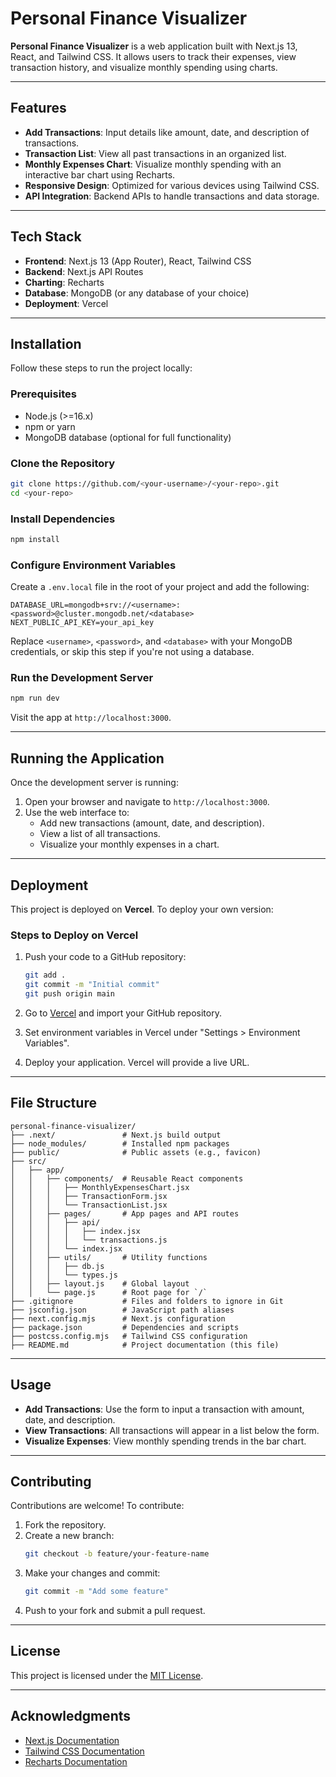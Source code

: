 # Personal Finance Visualizer

**Personal Finance Visualizer** is a web application built with Next.js 13, React, and Tailwind CSS. It allows users to track their expenses, view transaction history, and visualize monthly spending using charts.

---

## Features

- **Add Transactions**: Input details like amount, date, and description of transactions.
- **Transaction List**: View all past transactions in an organized list.
- **Monthly Expenses Chart**: Visualize monthly spending with an interactive bar chart using Recharts.
- **Responsive Design**: Optimized for various devices using Tailwind CSS.
- **API Integration**: Backend APIs to handle transactions and data storage.

---

## Tech Stack

- **Frontend**: Next.js 13 (App Router), React, Tailwind CSS
- **Backend**: Next.js API Routes
- **Charting**: Recharts
- **Database**: MongoDB (or any database of your choice)
- **Deployment**: Vercel

---

## Installation

Follow these steps to run the project locally:

### Prerequisites
- Node.js (>=16.x)
- npm or yarn
- MongoDB database (optional for full functionality)

### Clone the Repository
```bash
git clone https://github.com/<your-username>/<your-repo>.git
cd <your-repo>
```

### Install Dependencies
```bash
npm install
```

### Configure Environment Variables
Create a `.env.local` file in the root of your project and add the following:
```env
DATABASE_URL=mongodb+srv://<username>:<password>@cluster.mongodb.net/<database>
NEXT_PUBLIC_API_KEY=your_api_key
```

Replace `<username>`, `<password>`, and `<database>` with your MongoDB credentials, or skip this step if you're not using a database.

### Run the Development Server
```bash
npm run dev
```

Visit the app at `http://localhost:3000`.

---

## Running the Application

Once the development server is running:
1. Open your browser and navigate to `http://localhost:3000`.
2. Use the web interface to:
   - Add new transactions (amount, date, and description).
   - View a list of all transactions.
   - Visualize your monthly expenses in a chart.

---

## Deployment

This project is deployed on **Vercel**. To deploy your own version:

### Steps to Deploy on Vercel
1. Push your code to a GitHub repository:
   ```bash
   git add .
   git commit -m "Initial commit"
   git push origin main
   ```

2. Go to [Vercel](https://vercel.com/) and import your GitHub repository.

3. Set environment variables in Vercel under "Settings > Environment Variables".

4. Deploy your application. Vercel will provide a live URL.

---

## File Structure

```plaintext
personal-finance-visualizer/
├── .next/               # Next.js build output
├── node_modules/        # Installed npm packages
├── public/              # Public assets (e.g., favicon)
├── src/
│   ├── app/
│   │   ├── components/  # Reusable React components
│   │   │   ├── MonthlyExpensesChart.jsx
│   │   │   ├── TransactionForm.jsx
│   │   │   └── TransactionList.jsx
│   │   ├── pages/       # App pages and API routes
│   │   │   ├── api/
│   │   │   │   ├── index.jsx
│   │   │   │   └── transactions.js
│   │   │   └── index.jsx
│   │   ├── utils/       # Utility functions
│   │   │   ├── db.js
│   │   │   └── types.js
│   │   ├── layout.js    # Global layout
│   │   └── page.js      # Root page for `/`
├── .gitignore           # Files and folders to ignore in Git
├── jsconfig.json        # JavaScript path aliases
├── next.config.mjs      # Next.js configuration
├── package.json         # Dependencies and scripts
├── postcss.config.mjs   # Tailwind CSS configuration
├── README.md            # Project documentation (this file)
```

---

## Usage

- **Add Transactions**: Use the form to input a transaction with amount, date, and description.
- **View Transactions**: All transactions will appear in a list below the form.
- **Visualize Expenses**: View monthly spending trends in the bar chart.

---

## Contributing

Contributions are welcome! To contribute:

1. Fork the repository.
2. Create a new branch:
   ```bash
   git checkout -b feature/your-feature-name
   ```
3. Make your changes and commit:
   ```bash
   git commit -m "Add some feature"
   ```
4. Push to your fork and submit a pull request.

---

## License

This project is licensed under the [MIT License](LICENSE).

---

## Acknowledgments

- [Next.js Documentation](https://nextjs.org/docs)
- [Tailwind CSS Documentation](https://tailwindcss.com/docs)
- [Recharts Documentation](https://recharts.org/)